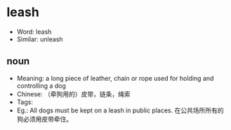# leash

- Word: leash
- Similar: unleash

## noun

- Meaning: a long piece of leather, chain or rope used for holding and controlling a dog
- Chinese: （牵狗用的）皮带，链条，绳索
- Tags: 
- Eg.: All dogs must be kept on a leash in public places. 在公共场所所有的狗必须用皮带牵住。

